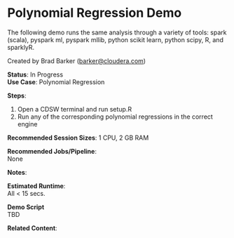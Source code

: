 # Polynomial Regression Demo
The following demo runs the same analysis through a variety of tools: spark (scala), pyspark ml, pyspark mllib, python scikit learn, python scipy, R, and sparklyR. 

Created by Brad Barker (barker@cloudera.com)

<b>Status</b>: In Progress<br>
<b>Use Case</b>: Polynomial Regression

<b>Steps</b>:<br>
1. Open a CDSW terminal and run setup.R<br>
2. Run any of the corresponding polynomial regressions in the correct engine<br>

<b>Recommended Session Sizes</b>: 1 CPU, 2 GB RAM

<b>Recommended Jobs/Pipeline</b>:<br>
None

<b>Notes</b>: <br>

<b>Estimated Runtime</b>: <br>
All < 15 secs. 

<b>Demo Script</b><br>
TBD

<b>Related Content</b>:<br>
